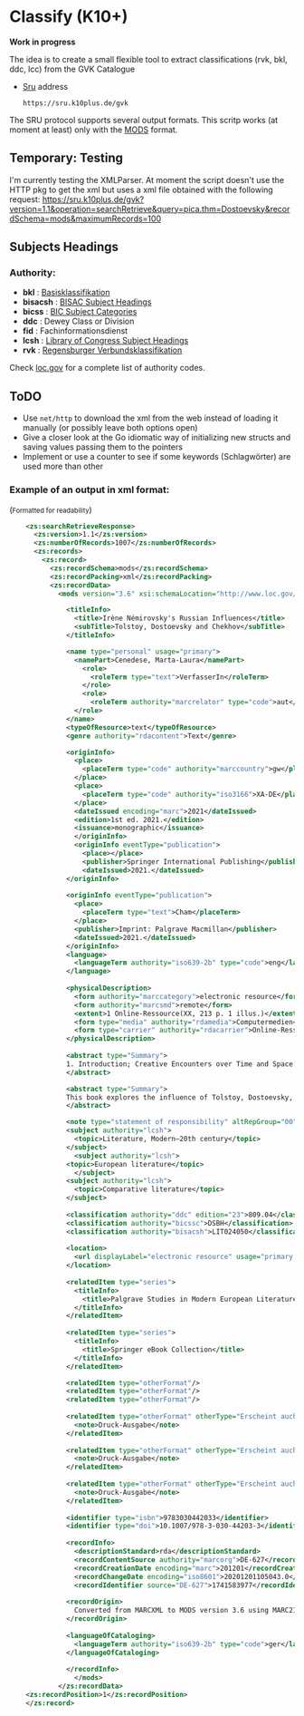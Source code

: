 # Classify (K10+)

**Work in progress**


The idea is to create a small flexible tool to extract classifications (rvk, bkl, ddc, lcc) from the GVK Catalogue

+ [Sru](https://wiki.k10plus.de/display/K10PLUS/SRU) address

      https://sru.k10plus.de/gvk


The SRU protocol supports several output formats. This scritp works (at moment at least) only with the [MODS](https://en.wikipedia.org/wiki/Metadata_Object_Description_Schema) format.


## Temporary: Testing

I'm currently testing the XMLParser. At moment the script doesn't use the HTTP pkg to get the xml but uses a xml file obtained with the following request:
      https://sru.k10plus.de/gvk?version=1.1&operation=searchRetrieve&query=pica.thm=Dostoevsky&recordSchema=mods&maximumRecords=100

## Subjects Headings

### Authority:

+ **bkl** : [Basisklassifikation](https://www.gbv.de/bibliotheken/verbundbibliotheken/02Verbund/01Erschliessung/02Richtlinien/05Basisklassifikation/index)
+ **bisacsh** : [BISAC Subject Headings](https://bisg.org/page/bisacedition)
+ **bicss** : [BIC Subject Categories](https://bic.org.uk/files/pdfs/101201%20bic2.1%20complete%20rev.pdf)
+ **ddc** : Dewey Class or Division
+ **fid** : Fachinformationsdienst
+ **lcsh** : [Library of Congress Subject Headings](https://id.loc.gov/vocabulary/subjectSchemes/bisacsh.html)
+ **rvk** : [Regensburger Verbundsklassifikation](https://rvk.uni-regensburg.de/regensburger-verbundklassifikation-online)

Check [loc.gov](https://www.loc.gov/standards/sourcelist/subject.html) for a complete list of authority codes.


## ToDO

+ Use ```net/http``` to download the xml from the web instead of loading it manually (or possibly leave both options open)
+ Give a closer look at the Go idiomatic way of initializing new structs and saving values passing them to the pointers
+ Implement or use a counter to see if some keywords (Schlagwörter) are used more than other


### Example of an output in xml format:
(<small>Formatted for readability</small>)
```xml
    <zs:searchRetrieveResponse>
      <zs:version>1.1</zs:version>
      <zs:numberOfRecords>1007</zs:numberOfRecords>
      <zs:records>
        <zs:record>
          <zs:recordSchema>mods</zs:recordSchema>
          <zs:recordPacking>xml</zs:recordPacking>
          <zs:recordData>
            <mods version="3.6" xsi:schemaLocation="http://www.loc.gov/mods/v3 http://www.loc.gov/standards/mods/v3/mods-3-6.xsd">

              <titleInfo>
                <title>Irène Némirovsky's Russian Influences</title>
                <subTitle>Tolstoy, Dostoevsky and Chekhov</subTitle>
              </titleInfo>

              <name type="personal" usage="primary">
                <namePart>Cenedese, Marta-Laura</namePart>
                  <role>
                    <roleTerm type="text">VerfasserIn</roleTerm>
                  </role>
                  <role>
                    <roleTerm authority="marcrelator" type="code">aut</roleTerm>
                </role>
              </name>
              <typeOfResource>text</typeOfResource>
              <genre authority="rdacontent">Text</genre>

              <originInfo>
                <place>
                  <placeTerm type="code" authority="marccountry">gw</placeTerm>
                </place>
                <place>
                  <placeTerm type="code" authority="iso3166">XA-DE</placeTerm>
                </place>
                <dateIssued encoding="marc">2021</dateIssued>
                <edition>1st ed. 2021.</edition>
                <issuance>monographic</issuance>
                </originInfo>
                <originInfo eventType="publication">
                  <place></place>
                  <publisher>Springer International Publishing</publisher>
                  <dateIssued>2021.</dateIssued>
              </originInfo>
              
              <originInfo eventType="publication">
                <place>
                  <placeTerm type="text">Cham</placeTerm>
                </place>
                <publisher>Imprint: Palgrave Macmillan</publisher>
                <dateIssued>2021.</dateIssued>
              </originInfo>
              <language>
                <languageTerm authority="iso639-2b" type="code">eng</languageTerm>
              </language>
              
              <physicalDescription>
                <form authority="marccategory">electronic resource</form>
                <form authority="marcsmd">remote</form>
                <extent>1 Online-Ressource(XX, 213 p. 1 illus.)</extent>
                <form type="media" authority="rdamedia">Computermedien</form>
                <form type="carrier" authority="rdacarrier">Online-Ressource</form>
              </physicalDescription>
              
              <abstract type="Summary">
              1. Introduction; Creative Encounters over Time and Space: Writers, Readers, and Researchers -- 2. From Russia to France, via England: Suite française, War and Peace, and E. M. Forster -- 3. Departing from Tolstoy: Polyphony and Monologism -- 4. Beyond Tolstoy: Music -- 5. Dreams from Underground -- 5. The Abject -- 6. An Anthropology of Suffering -- 7. La Vie de Tchekhov: A Romanced Biography -- 8. La Vie de Tchekhov in the 21st Century -- 9. Conclusion: A Russian Suite.
              </abstract>

              <abstract type="Summary">
              This book explores the influence of Tolstoy, Dostoevsky, and Chekhov on Russian-born French language writer Irène Némirovsky. It considers the complexity of each of these relationships and the different modes in which they appear; demonstrating how, by skillfully integrating reading and writing, reception and creation, Némirovsky engaged with Russian literature within her own work. Through detailed analysis of the intersections between novels, short stories and archival sources, the book assesses to what degree Tolstoy, Dostoevsky and Chekhov influenced Némirovsky, how this influence affected her work, and to what effects. To this aim the book articulates the notion of creative influence, a method that, in conversation with theories of influence, intertextuality, and reception aesthetics, seeks to reflect a “meeting of artistic minds” that includes affective, ethical, and creative encounters between writers, readers, and researchers.
              </abstract>

              <note type="statement of responsibility" altRepGroup="00">by Marta-Laura Cenedese</note>
              <subject authority="lcsh">
                <topic>Literature, Modern—20th century</topic>
              </subject>
                <subject authority="lcsh">
              <topic>European literature</topic>
                </subject>
              <subject authority="lcsh">
                <topic>Comparative literature</topic>
              </subject>
              
              <classification authority="ddc" edition="23">809.04</classification>
              <classification authority="bicssc">DSBH</classification>
              <classification authority="bisacsh">LIT024050</classification>
              
              <location>
                <url displayLabel="electronic resource" usage="primary display" note="Lizenzpflichtig">https://doi.org/10.1007/978-3-030-44203-3</url>
              </location>
              
              <relatedItem type="series">
                <titleInfo>
                  <title>Palgrave Studies in Modern European Literature</title>
                </titleInfo>
              </relatedItem>
              
              <relatedItem type="series">
                <titleInfo>
                  <title>Springer eBook Collection</title>
                </titleInfo>
              </relatedItem>

              <relatedItem type="otherFormat"/>
              <relatedItem type="otherFormat"/>
              <relatedItem type="otherFormat"/>
              
              <relatedItem type="otherFormat" otherType="Erscheint auch als" displayLabel="Erscheint auch als">
                <note>Druck-Ausgabe</note>
              </relatedItem>
              
              <relatedItem type="otherFormat" otherType="Erscheint auch als" displayLabel="Erscheint auch als">
                <note>Druck-Ausgabe</note>
              </relatedItem>
              
              <relatedItem type="otherFormat" otherType="Erscheint auch als" displayLabel="Erscheint auch als">
                <note>Druck-Ausgabe</note>
              </relatedItem>
              
              <identifier type="isbn">9783030442033</identifier>
              <identifier type="doi">10.1007/978-3-030-44203-3</identifier>
              
              <recordInfo>
                <descriptionStandard>rda</descriptionStandard>
                <recordContentSource authority="marcorg">DE-627</recordContentSource>
                <recordCreationDate encoding="marc">201201</recordCreationDate>
                <recordChangeDate encoding="iso8601">20201201105043.0</recordChangeDate>
                <recordIdentifier source="DE-627">1741583977</recordIdentifier>
              
              <recordOrigin>
                Converted from MARCXML to MODS version 3.6 using MARC21slim2MODS3-6.xsl (Revision 1.119 2018/06/21)
              </recordOrigin>
              
              <languageOfCataloging>
                <languageTerm authority="iso639-2b" type="code">ger</languageTerm>
              </languageOfCataloging>
              
              </recordInfo>
                </mods>
            </zs:recordData>
    <zs:recordPosition>1</zs:recordPosition>
    </zs:record>
```

